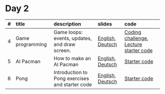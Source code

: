 # Day 2

| #    | title            | description                                     | slides                                                                                     | code                                                                                                                              |
| :--- | :--------------- | :---------------------------------------------- | :----------------------------------------------------------------------------------------- | :-------------------------------------------------------------------------------------------------------------------------------- |
| 4    | Game programming | Game loops: events, updates, and draw screen.   | [English](./4-Game_programming_en.pdf), [Deutsch](./4-Game_Programming_de.pdf) | [Coding challenge](./coding_materials/L4_coding_challenge "Coding challenge matierals"), [Lecture starter code](./ "coming soon") |
| 5    | AI Pacman        | How to make an AI Pacman                        | [English](./5-Pacman_AI_en.pdf), [Deutsch](./5-Pacman_AI_de.pdf)               | [Starter code](./ "coming soon")                                                                                                  |
| 6    | Pong             | Introduction to Pong exercises and starter code | [English](./6-Pre-pong_en.pdf), [Deutsch](./6-Pre_pong_de.pdf)                 | [Starter code](./ "coming soon")                                                                                                  |
